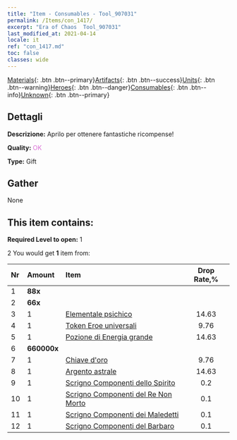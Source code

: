```yaml
---
title: "Item - Consumables - Tool_907031"
permalink: /Items/con_1417/
excerpt: "Era of Chaos  Tool_907031"
last_modified_at: 2021-04-14
locale: it
ref: "con_1417.md"
toc: false
classes: wide
---
```

 [Materials](/it/Items/){: .btn .btn--primary}[Artifacts](/it/Items/Artifacts/){: .btn .btn--success}[Units](/it/Items/Units/){: .btn .btn--warning}[Heroes](/it/Items/Heroes/){: .btn .btn--danger}[Consumables](/it/Items/Consumables/){: .btn .btn--info}[Unknown](/it/Items/Unknown/){: .btn .btn--primary}

## Dettagli
 **Descrizione:** Aprilo per ottenere fantastiche ricompense!

 **Quality:** <span style="color: #DA70D6">OK</span>

 **Type:** Gift

## Gather

  None

## This item contains:

 **Required Level to open:** 1

 2 You would get **1** item  from:

  | Nr | Amount |     Item    | Drop Rate,% |
  |:---|:-------|:------------|:---------:|
  | 1 |  **88x** | <i class="fas fa-gem"/> |  | 11.71 | 
  | 2 |  **66x** | <i class="fas fa-gem"/> |  | 14.63 | 
  | 3 | 1 | [Elementale psichico](/it/Items/unt_267/) | 14.63 | 
  | 4 | 1 | [Token Eroe universali](/it/Items/her_358/) | 9.76 | 
  | 5 | 1 | [Pozione di Energia grande](/it/Items/con_706/) | 14.63 | 
  | 6 |  **660000x** | <i class="fas fa-coins"/> |  | 9.76 | 
  | 7 | 1 | [Chiave d'oro](/it/Items/con_783/) | 9.76 | 
  | 8 | 1 | [Argento astrale](/it/Items/con_969/) | 14.63 | 
  | 9 | 1 | [Scrigno Componenti dello Spirito](/it/Items/con_1339/) | 0.2 | 
  | 10 | 1 | [Scrigno Componenti del Re Non Morto](/it/Items/con_1340/) | 0.1 | 
  | 11 | 1 | [Scrigno Componenti dei Maledetti](/it/Items/con_1341/) | 0.1 | 
  | 12 | 1 | [Scrigno Componenti del Barbaro](/it/Items/con_1342/) | 0.1 | 
